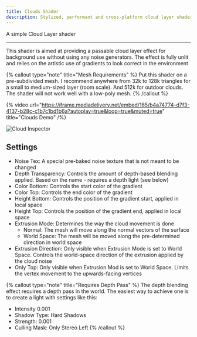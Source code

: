 ```yaml
---
title: Clouds Shader
description: Stylized, performant and cross-platform cloud layer shader
---
```


A simple Cloud Layer shader

---

This shader is aimed at providing a passable cloud layer effect for background use without using any noise generators. The effect is fully unlit and relies on the artistic use of gradients to look correct in the environment

{% callout type="note" title="Mesh Requirements" %}
Put this shader on a pre-subdivided mesh. I recommend anywhere from 32k to 128k triangles for a small to medium-sized layer (room scale). And 512k for outdoor clouds. The shader will not work well with a low-poly mesh.
{% /callout %}


{% video url="https://iframe.mediadelivery.net/embed/165/b4a74774-d7f3-4137-b28c-c1b7c1bd1b6a?autoplay=true&loop=true&muted=true" title="Clouds Demo" /%}

![Cloud Inspector](/img/docs/vfx/clouds/clouds.png "Example setup used in the Demo world for the outdoor clouds")

## Settings

- Noise Tex: A special pre-baked noise texture that is not meant to be changed
- Depth Transparency: Controls the amount of depth-based blending applied. Based on the name - requires a depth light (see below)
- Color Bottom: Controls the start color of the gradient
- Color Top: Controls the end color of the gradient
- Height Bottom: Controls the position of the gradient start, applied in local space
- Height Top: Controls the position of the gradient end, applied in local space
- Extrusion Mode: Determines the way the cloud movement is done
  - Normal: The mesh will move along the normal vectors of the surface
  - World Space: The mesh will be moved along the pre-determined direction in world space
- Extrusion Direction: Only visible when Extrusion Mode is set to World Space. Controls the world-space direction of the extrusion applied by the cloud noise
- Only Top: Only visible when Extrusion Mod is set to World Space. Limits the vertex movement to the upwards-facing vertices

{% callout type="note" title="Requires Depth Pass" %}
The depth blending effect requires a depth pass in the world. The easiest way to achieve one is to create a light with settings like this:

- Intensity 0.001
- Shadow Type: Hard Shadows
- Strength: 0.001
- Culling Mask: Only Stereo Left
{% /callout %}